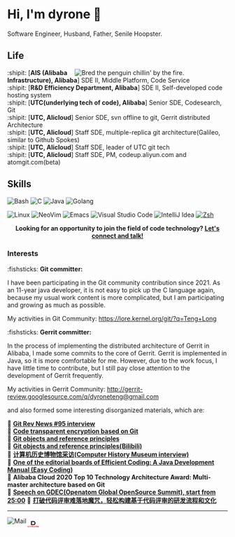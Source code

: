 # Hi, I'm dyrone :wave:

Software Engineer, Husband, Father, Senile Hoopster.

## Life

<img align="right" alt="Bred the penguin chillin' by the fire." width="350" src="img/Fire.gif" />

:shipit: [**AIS (Alibaba Infrastructure), Alibaba**] SDE II, Middle Platform, Code Service  
:shipit: [**R&D Efficiency Department, Alibaba**] SDE II, Self-developed code hosting system  
:shipit: [**UTC(underlying tech of code), Alibaba**] Senior SDE, Codesearch, Git  
:shipit: [**UTC, Alicloud**] Senior SDE, svn offline to git, Gerrit distributed Architecture  
:shipit: [**UTC, Alicloud**] Staff SDE, multiple-replica git architecture(Galileo, similar to Github Spokes)  
:shipit: [**UTC, Alicloud**] Staff SDE, leader of UTC git tech  
:shipit: [**UTC, Alicloud**] Staff SDE, PM, codeup.aliyun.com and atomgit.com(beta)


## Skills


![Bash](https://img.shields.io/badge/Bash-4EAA25?logo=gnubash&logoColor=white&style=for-the-badge)
![C](https://img.shields.io/badge/C-00AC47?logo=c&logoColor=white&style=for-the-badge)
![Java](https://img.shields.io/badge/Java-F8981D?logo=openjdk&logoColor=white&style=for-the-badge)
![Golang](https://img.shields.io/badge/Golang-00ADD8?logo=go&logoColor=white&style=for-the-badge)

![Linux](https://img.shields.io/badge/Linux-FCC624?logo=Linux&logoColor=black&style=for-the-badge)
![NeoVim](https://img.shields.io/badge/NeoVim-57A143?logo=neovim&logoColor=white&style=for-the-badge)
![Emacs](https://img.shields.io/badge/Emacs-B366F6?logo=gnuemacs&logoColor=white&style=for-the-badge)
![Visual Studio Code](https://img.shields.io/badge/VSCode-FF7143?logo=visualstudiocode&logoColor=white&style=for-the-badge)
![IntelliJ Idea](https://img.shields.io/badge/IDEA-007ACC?logo=intellijidea&logoColor=white&style=for-the-badge)
[![Zsh](https://img.shields.io/badge/Zsh-f15a24?style=for-the-badge)](https://ohmyz.sh)

<p align="center">
    <b>Looking for an opportunity to join the field of code technology?
        <a href="mailto: dyroneteng@gmail.com">Let's connect and talk!</a>
    </b>
</p>

### Interests

:fishsticks: **Git committer:** 

I have been participating in the Git community contribution since 2021. As an
11-year java developer, it is not easy to pick up the C language again, because
my usual work content is more complicated, but I am participating and growing as
much as possible.

My activities in Git Community: https://lore.kernel.org/git/?q=Teng+Long

:fishsticks: **Gerrit committer:**

In the process of implementing the distributed architecture of Gerrit in
Alibaba, I made some commits to the core of Gerrit. Gerrit is implemented in
Java, so it is more comfortable for me. However, due to the work focus, I have
little time to contribute, but I still pay close attention to the development of
Gerrit frequently.

My activities in Gerrit Community: http://gerrit-review.googlesource.com/q/dyroneteng@gmail.com

and also formed some interesting disorganized materials, which are:

:ice_cream: [**Git Rev News #95 interview**](https://git.github.io/rev_news/2023/01/31/edition-95/ "Git Rev News #95 interview")  
:ice_cream: [**Code transparent encryption based on Git**](https://mp.weixin.qq.com/s/i5oHyDz-UiFdYXTku8cGLw)  
:ice_cream: [**Git objects and reference principles**](https://mp.weixin.qq.com/s/UTETcreecYfotJzlR1fAkw)  
:ice_cream: [**Git objects and reference principles(Bilibili)**](https://www.bilibili.com/video/BV1a44y1b7tm)  
:ice_cream: [**计算机历史博物馆采访(Computer History Museum interview)**](https://www.xiaoyuzhoufm.com/episode/63ea3205e99bdef7d39ea6d8)  
:ice_cream: [**One of the editorial boards of Efficient Coding: A Java Development Manual (Easy Coding)**](https://github.com/alibaba/p3c/blob/master/Java%E5%BC%80%E5%8F%91%E6%89%8B%E5%86%8C(%E9%BB%84%E5%B1%B1%E7%89%88).pdf)  
:ice_cream: **Alibaba Cloud 2020 Top 10 Technology Architecture Award: Multi-master architecture based on Git**  
:ice_cream: [**Speech on GDEC(Openatom Global OpenSource Summit), start from 25:00**](https://gongyi.cctv.com/2023/06/12/VIDEpugJe9GosEPc5NJ8uYXJ230612.shtml) 
:ice_cream: [**打破代码评审难落地魔咒，轻松构建基于代码评审的研发流程和文化**](https://developer.aliyun.com/live/253603)

---

<!--<a href="https://novakcgx.me">
    <img height="32" align="left" alt="Website" src="img/icons/personal.png" />
</a>-->

<a href="mailto:dyroneteng@gmail.com">
    <img height="32" align="left" alt="Mail" src="img/icons/gmail.png" />
</a>
<a href="https://dyrone.github.io/">
    <img height="32" align="left" alt="Mail" src="img/icons/dyrone.png" />
</a>
